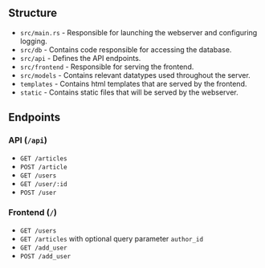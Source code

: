 ## Structure
- `src/main.rs` - Responsible for launching the webserver and configuring logging.
- `src/db` - Contains code responsible for accessing the database.
- `src/api` - Defines the API endpoints.
- `src/frontend` - Responsible for serving the frontend.
- `src/models` - Contains relevant datatypes used throughout the server.
- `templates` - Contains html templates that are served by the frontend.
- `static` - Contains static files that will be served by the webserver.

## Endpoints
### API (`/api`)
- `GET /articles`
- `POST /article`
- `GET /users`
- `GET /user/:id`
- `POST /user`
### Frontend (`/`)
- `GET /users`
- `GET /articles` with optional query parameter `author_id`
- `GET /add_user`
- `POST /add_user`
